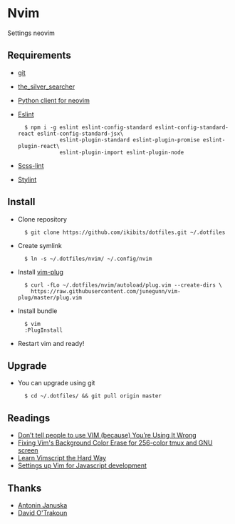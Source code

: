 Nvim
======
Settings neovim

## Requirements

* [git](https://git-scm.com/)

* [the\_silver\_searcher](https://github.com/ggreer/the_silver_searcher)

* [Python client for neovim](https://github.com/neovim/python-client)

* [Eslint](http://eslint.org/)

        $ npm i -g eslint eslint-config-standard eslint-config-standard-react eslint-config-standard-jsx\
                   eslint-plugin-standard eslint-plugin-promise eslint-plugin-react\
                   eslint-plugin-import eslint-plugin-node

* [Scss-lint](https://github.com/brigade/scss-lint)

* [Stylint](https://github.com/SimenB/stylint)

## Install

* Clone repository

        $ git clone https://github.com/ikibits/dotfiles.git ~/.dotfiles

* Create symlink

        $ ln -s ~/.dotfiles/nvim/ ~/.config/nvim

* Install [vim-plug](https://github.com/junegunn/vim-plug)

        $ curl -fLo ~/.dotfiles/nvim/autoload/plug.vim --create-dirs \
          https://raw.githubusercontent.com/junegunn/vim-plug/master/plug.vim

* Install bundle

        $ vim
        :PlugInstall

* Restart vim and ready!

## Upgrade

* You can upgrade using git

        $ cd ~/.dotfiles/ && git pull origin master

## Readings

* [Don’t tell people to use VIM (because) You’re Using It Wrong](http://antjanus.com/blog/thoughts-and-opinions/use-vim/)
* [Fixing Vim's Background Color Erase for 256-color tmux and GNU screen](http://sunaku.github.io/vim-256color-bce.html)
* [Learn Vimscript the Hard Way](http://learnvimscriptthehardway.stevelosh.com/)
* [Settings up Vim for Javascript development](https://davidosomething.com/blog/vim-for-javascript/)

## Thanks
* [Antonin Januska](https://github.com/AntJanus/my-dotfiles)
* [David O'Trakoun](https://github.com/davidosomething/dotfiles/tree/master/vim)
